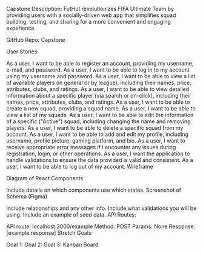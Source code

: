Capstone
Description: FutHut revolutionizes FIFA Ultimate Team by providing users with a socially-driven web app that simplifies squad building, testing, and sharing for a more convenient and engaging experience.

GitHub Repo: Capstone

User Stories:

As a user, I want to be able to register an account, providing my username, e-mail, and password.
As a user, I want to be able to log in to my account using my username and password.
As a user, I want to be able to view a list of available players (in general or by league), including their names, price, attributes, clubs, and ratings.
As a user, I want to be able to view detailed information about a specific player (via search or on-click), including their names, price, attributes, clubs, and ratings.
As a user, I want to be able to create a new squad, providing a squad name.
As a user, I want to be able to view a list of my squads.
As a user, I want to be able to edit the information of a specific ("Active") squad, including changing the name and removing players.
As a user, I want to be able to delete a specific squad from my account.
As a user, I want to be able to add and edit my profile, including username, profile picture, gaming platform, and bio.
As a user, I want to receive appropriate error messages if I encounter any issues during registration, login, or other operations.
As a user, I want the application to handle validations to ensure the data provided is valid and consistent.
As a user, I want to be able to log out of my account.
Wireframe

Diagram of React Components

Include details on which components use which states.
Screenshot of Schema (Figma)

Include relationships and any other info.
Include what validations you will be using.
Include an example of seed data.
API Routes:

API route: localhost:3000/example
Method: POST
Params: None
Response: [example response]
Stretch Goals:

Goal 1:
Goal 2:
Goal 3:
Kanban Board
